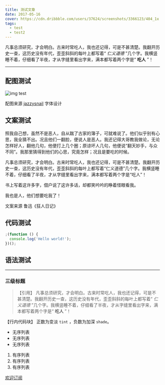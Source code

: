 ```yaml
---
title: 测试文章
date: 2017-05-16
cover: https://cdn.dribbble.com/users/37624/screenshots/3366123/404_1x.jpg
tags: 
  - test
  - test2
---
```


凡事总须研究，才会明白。古来时常吃人，我也还记得，可是不甚清楚。我翻开历史一查，这历史没有年代，歪歪斜斜的每叶上都写着“ *仁义道德* ”几个字。我横竖睡不着，仔细看了半夜，才从字缝里看出字来，满本都写着两个字是“ **吃人** ”！

---

## 配图测试

![img test](http://img.zcool.cn/community/01633257b5e67e0000012e7e24000e.png)

<p class="img-text">配图来源 <a href="/">jazzysnail</a> 字体设计</p>

## 文案测试

照我自己想，虽然不是恶人，自从踹了古家的簿子，可就难说了。他们似乎别有心思，我全猜不出。况且他们一翻脸，便说人是恶人。我还记得大哥教我做论，无论怎样好人，翻他几句，他便打上几个圈；原谅坏人几句，他便说“翻天妙手，与众不同”。我那里猜得到他们的心思，究竟怎样；况且是要吃的时候。

凡事总须研究，才会明白。古来时常吃人，我也还记得，可是不甚清楚。我翻开历史一查，这历史没有年代，歪歪斜斜的每叶上都写着“仁义道德”几个字。我横竖睡不着，仔细看了半夜，才从字缝里看出字来，满本都写着两个字是“吃人”！

书上写着这许多字，佃户说了这许多话，却都笑吟吟的睁着怪眼看我。

我也是人，他们想要吃我了！

文案来源 鲁迅《狂人日记》

## 代码测试

```js
;(function () {
  console.log('Hello world!');
})();
```

## 语法测试

---

### 三级标题

> 【引用】 凡事总须研究，才会明白。古来时常吃人，我也还记得，可是不甚清楚。我翻开历史一查，这历史没有年代，歪歪斜斜的每叶上都写着“ *仁义道德* ”几个字。我横竖睡不着，仔细看了半夜，才从字缝里看出字来，满本都写着两个字是“ **吃人** ”！

【行内代码块】 正数为变淡 `tint` ，负数为加深 `shade`。

* 无序列表
* 无序列表
* 无序列表


1. 有序列表
2. 有序列表
3. 有序列表

[欢迎订阅](http://jazzysnail.github.io/blog)
